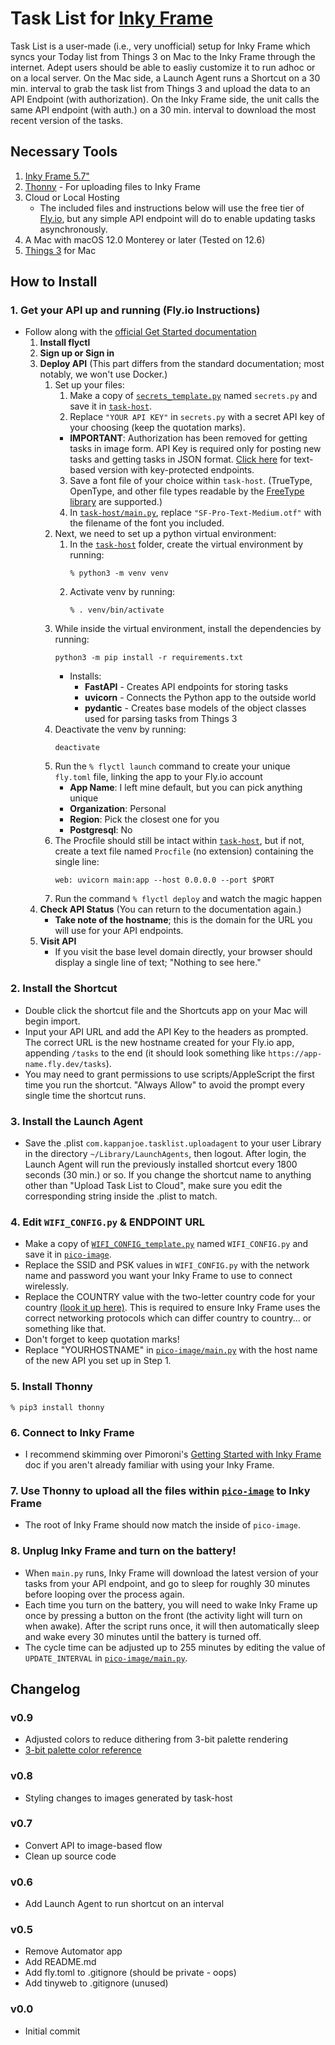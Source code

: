 # Task List for [Inky Frame](https://shop.pimoroni.com/products/inky-frame-5-7)
Task List is a user-made (i.e., very unofficial) setup for Inky Frame which syncs your Today list from Things 3 on Mac to the Inky Frame through the internet. Adept users should be able to easliy customize it to run adhoc or on a local server. On the Mac side, a Launch Agent runs a Shortcut  on a 30 min. interval to grab the task list from Things 3 and upload the data to an API Endpoint (with authorization). On the Inky Frame side, the unit calls the same API endpoint (with auth.) on a 30 min. interval to download the most recent version of the tasks.

## Necessary Tools

1. [Inky Frame 5.7"](https://shop.pimoroni.com/products/inky-frame-5-7)
2. [Thonny]() - For uploading files to Inky Frame
3. Cloud or Local Hosting
	- The included files and instructions below will use the free tier of [Fly.io](https://fly.io/), but any simple API endpoint will do to enable updating tasks asynchronously.
4. A Mac with macOS 12.0 Monterey or later (Tested on 12.6)
5. [Things 3](https://culturedcode.com/things/) for Mac

## How to Install

### 1. Get your API up and running (Fly.io Instructions)
- Follow along with the [official Get Started documentation](https://fly.io/docs/hands-on/)
  1. **Install flyctl**
  2. **Sign up or Sign in**
  3. **Deploy API** (This part differs from the standard documentation; most notably, we won't use Docker.)
     1. Set up your files:
        1. Make a copy of [`secrets_template.py`](/secrets_template.py) named `secrets.py` and save it in [`task-host`](/task-host).
        2. Replace `"YOUR API KEY"` in `secrets.py` with a secret API key of your choosing (keep the quotation marks).
        - **IMPORTANT**: Authorization has been removed for getting tasks in image form. API Key is required only for posting new tasks and getting tasks in JSON format. [Click here](https://github.com/kappanjoe/Inky-Frame-Task-List/tree/a089553df54437dbd3523132bd8fce13a7e81834) for text-based version with key-protected endpoints.
        3. Save a font file of your choice within `task-host`. (TrueType, OpenType, and other file types readable by the [FreeType library](https://freetype.org) are supported.)
        4. In [`task-host/main.py`](/task-host/main.py), replace `"SF-Pro-Text-Medium.otf"` with the filename of the font you included.
     2. Next, we need to set up a python virtual environment:
        1. In the [`task-host`](/task-host) folder, create the virtual environment by running:
           ```
           % python3 -m venv venv
           ```
        2. Activate venv by running:
           ```
           % . venv/bin/activate
           ```
     3. While inside the virtual environment, install the dependencies by running:
        ```
        python3 -m pip install -r requirements.txt
        ```
        - Installs:
          - **FastAPI** - Creates API endpoints for storing tasks
          - **uvicorn** - Connects the Python app to the outside world
          - **pydantic** - Creates base models of the object classes used for parsing tasks from Things 3
     4. Deactivate the venv by running:
        ```
        deactivate
        ```
     5. Run the `% flyctl launch` command to create your unique `fly.toml` file, linking the app to your Fly.io account
        - **App Name**: I left mine default, but you can pick anything unique
        - **Organization**: Personal
        - **Region**: Pick the closest one for you
        - **Postgresql**: No
     6. The Procfile should still be intact within [`task-host`](/task-host), but if not, create a text file named `Procfile` (no extension) containing the single line:
        ```
        web: uvicorn main:app --host 0.0.0.0 --port $PORT
        ```
     7. Run the command `% flyctl deploy` and watch the magic happen
  4. **Check API Status** (You can return to the documentation again.)
     - **Take note of the hostname**; this is the domain for the URL you will use for your API endpoints.	
  5. **Visit API**
     - If you visit the base level domain directly, your browser should display a single line of text; "Nothing to see here."

### 2. Install the Shortcut
- Double click the shortcut file and the Shortcuts app on your Mac will begin import.
- Input your API URL and add the API Key to the headers as prompted. The correct URL is the new hostname created for your Fly.io app, appending `/tasks` to the end (it should look something like `https://app-name.fly.dev/tasks`).
- You may need to grant permissions to use scripts/AppleScript the first time you run the shortcut. "Always Allow" to avoid the prompt every single time the shortcut runs.

### 3. Install the Launch Agent
- Save the .plist `com.kappanjoe.tasklist.uploadagent` to your user Library in the directory `~/Library/LaunchAgents`, then logout. After login, the Launch Agent will run the previously installed shortcut every 1800 seconds (30 min.) or so. If you change the shortcut name to anything other than "Upload Task List to Cloud", make sure you edit the corresponding string inside the .plist to match.

### 4. Edit `WIFI_CONFIG.py` & ENDPOINT URL
- Make a copy of [`WIFI_CONFIG_template.py`](/WIFI_CONFIG_template.py) named `WIFI_CONFIG.py` and save it in [`pico-image`](/pico-image).
- Replace the SSID and PSK values in `WIFI_CONFIG.py` with the network name and password you want your Inky Frame to use to connect wirelessly.
- Replace the COUNTRY value with the two-letter country code for your country [(look it up here)](https://en.wikipedia.org/wiki/ISO_3166-1_alpha-2). This is required to ensure Inky Frame uses the correct networking protocols which can differ country to country... or something like that.
- Don't forget to keep quotation marks!
- Replace "YOURHOSTNAME" in [`pico-image/main.py`](/pico-image/main.py) with the host name of the new API you set up in Step 1.

### 5. Install Thonny
```
% pip3 install thonny
```

### 6. Connect to Inky Frame
- I recommend skimming over Pimoroni's [Getting Started with Inky Frame](https://learn.pimoroni.com/article/getting-started-with-inky-frame) doc if you aren't already familiar with using your Inky Frame.

### 7. Use Thonny to upload all the files within [`pico-image`](/pico-image) to Inky Frame
- The root of Inky Frame should now match the inside of `pico-image`.

### 8. Unplug Inky Frame and turn on the battery!
- When `main.py` runs, Inky Frame will download the latest version of your tasks from your API endpoint, and go to sleep for roughly 30 minutes before looping over the process again.
- Each time you turn on the battery, you will need to wake Inky Frame up once by pressing a button on the front (the activity light will turn on when awake). After the script runs once, it will then automatically sleep and wake every 30 minutes until the battery is turned off.
- The cycle time can be adjusted up to 255 minutes by editing the value of `UPDATE_INTERVAL` in [`pico-image/main.py`](pico-image/main.py).

## Changelog

### v0.9

- Adjusted colors to reduce dithering from 3-bit palette rendering
- [3-bit palette color reference](https://github.com/pimoroni/pimoroni-pico/blob/6ebf1a97f870ba49f1ea5b4505a6238757d8eb05/libraries/pico_graphics/pico_graphics.hpp#L308-L315)

### v0.8

- Styling changes to images generated by task-host

### v0.7

- Convert API to image-based flow
- Clean up source code

### v0.6

- Add Launch Agent to run shortcut on an interval

### v0.5

- Remove Automator app
- Add README.md
- Add fly.toml to .gitignore (should be private - oops)
- Add tinyweb to .gitignore (unused)

### v0.0

- Initial commit
